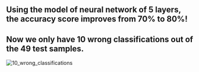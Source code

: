 ## Using the model of neural network of 5 layers, the accuracy score improves from 70% to 80%! 
## Now we only have 10 wrong classifications out of the 49 test samples.

![10_wrong_classifications](https://user-images.githubusercontent.com/27776652/32694837-6e0c579a-c710-11e7-9d6d-0e20d274b7f9.png)
